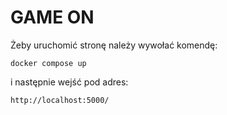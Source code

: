 # GAME ON

Żeby uruchomić stronę należy wywołać komendę:
``` 
docker compose up
```
i następnie wejść pod adres:
```
http://localhost:5000/
```
